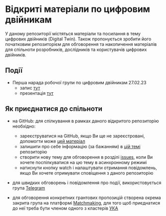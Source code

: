 # Відкриті матеріали по цифровим двійникам
У даному репозиторії містяться матеріали та посилання в тему цифрових двійників (Digital Twin). Також пропонується зробити його початковим репозиторієм для обговорення та накопичення матеріалів для спільноти розробників, дослідників та користувачів цифрових двійників.



## Події

- Перша нарада робочої групи по цифровим двійникам 27.02.23
  - запис [тут](https://youtu.be/52GL34fTbaQ)  
  - презентація [тут](https://docs.google.com/presentation/d/1nSJyNfBB7rUc3TCZiq16WA0YuSfpUuhA/edit?usp=share_link&ouid=111751208742846482260&rtpof=true&sd=true)



## Як приєднатися до спільноти

- на GitHub: для спілкування в рамках даного відкритого репозиторію необхідно:
  - зареєструватися на GitHub, якщо Ви ще не зареєстровані, допомогти може [цей матеріал](https://pupenasan.github.io/Git4All/events/workshop1.html)
  - залишити про себе інформацію (за бажанням) в [цій темі](https://github.com/pupenasan/dt/issues/2) репозиторію
  - створити нову тему для обговорення в розділі [issues](https://github.com/pupenasan/dt/issues), коли Ви хочете поспілкуватися на цю тему в асинхронному режимі 
  - натиснути кнопку watch і налаштувати отримання повідомлень, якщо Ви хочете отримувати сповіщення з даного репозиторію 

- для швидких обговорень і повідомлення про події, використовується група [Telegram](https://t.me/+BtwPzv5bZ5U1MmEy) 
- для обговорення конкретних грантових пропозицій створена окрема закрита група на платформі [Matchmaking](matchmaking.appau.org.ua/), для того щоб приєднатися до неї треба бути членом одного з кластерів [УКА](www.clusters.org.ua/) 
